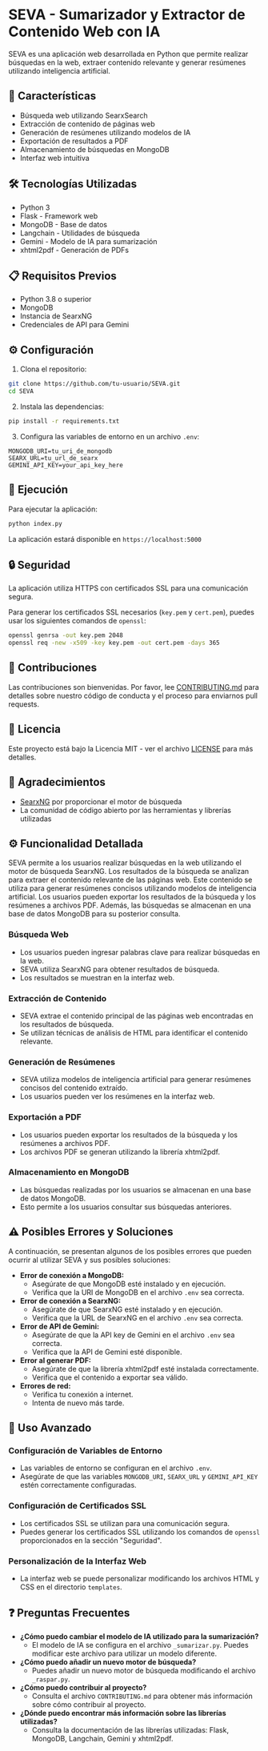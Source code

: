 # SEVA - Sumarizador y Extractor de Contenido Web con IA

SEVA es una aplicación web desarrollada en Python que permite realizar búsquedas en la web, extraer contenido relevante y generar resúmenes utilizando inteligencia artificial.

## 🚀 Características

- Búsqueda web utilizando SearxSearch
- Extracción de contenido de páginas web
- Generación de resúmenes utilizando modelos de IA
- Exportación de resultados a PDF
- Almacenamiento de búsquedas en MongoDB
- Interfaz web intuitiva

## 🛠️ Tecnologías Utilizadas

- Python 3
- Flask - Framework web
- MongoDB - Base de datos
- Langchain - Utilidades de búsqueda
- Gemini - Modelo de IA para sumarización
- xhtml2pdf - Generación de PDFs

## 📋 Requisitos Previos

- Python 3.8 o superior
- MongoDB
- Instancia de SearxNG
- Credenciales de API para Gemini

## ⚙️ Configuración

1. Clona el repositorio:
```bash
git clone https://github.com/tu-usuario/SEVA.git
cd SEVA
```

2. Instala las dependencias:
```bash
pip install -r requirements.txt
```

3. Configura las variables de entorno en un archivo `.env`:
```
MONGODB_URI=tu_uri_de_mongodb
SEARX_URL=tu_url_de_searx
GEMINI_API_KEY=your_api_key_here
```

## 🚀 Ejecución

Para ejecutar la aplicación:

```bash
python index.py
```

La aplicación estará disponible en `https://localhost:5000`

## 🔒 Seguridad

La aplicación utiliza HTTPS con certificados SSL para una comunicación segura.

Para generar los certificados SSL necesarios (`key.pem` y `cert.pem`), puedes usar los siguientes comandos de `openssl`:

```bash
openssl genrsa -out key.pem 2048
openssl req -new -x509 -key key.pem -out cert.pem -days 365
```

## 🤝 Contribuciones

Las contribuciones son bienvenidas. Por favor, lee [CONTRIBUTING.md](CONTRIBUTING.md) para detalles sobre nuestro código de conducta y el proceso para enviarnos pull requests.

## 📄 Licencia

Este proyecto está bajo la Licencia MIT - ver el archivo [LICENSE](LICENSE) para más detalles.

## 🙏 Agradecimientos

- [SearxNG](https://searx.github.io/searxng/) por proporcionar el motor de búsqueda
- La comunidad de código abierto por las herramientas y librerías utilizadas

## ⚙️ Funcionalidad Detallada

SEVA permite a los usuarios realizar búsquedas en la web utilizando el motor de búsqueda SearxNG. Los resultados de la búsqueda se analizan para extraer el contenido relevante de las páginas web. Este contenido se utiliza para generar resúmenes concisos utilizando modelos de inteligencia artificial. Los usuarios pueden exportar los resultados de la búsqueda y los resúmenes a archivos PDF. Además, las búsquedas se almacenan en una base de datos MongoDB para su posterior consulta.

### Búsqueda Web

- Los usuarios pueden ingresar palabras clave para realizar búsquedas en la web.
- SEVA utiliza SearxNG para obtener resultados de búsqueda.
- Los resultados se muestran en la interfaz web.

### Extracción de Contenido

- SEVA extrae el contenido principal de las páginas web encontradas en los resultados de búsqueda.
- Se utilizan técnicas de análisis de HTML para identificar el contenido relevante.

### Generación de Resúmenes

- SEVA utiliza modelos de inteligencia artificial para generar resúmenes concisos del contenido extraído.
- Los usuarios pueden ver los resúmenes en la interfaz web.

### Exportación a PDF

- Los usuarios pueden exportar los resultados de la búsqueda y los resúmenes a archivos PDF.
- Los archivos PDF se generan utilizando la librería xhtml2pdf.

### Almacenamiento en MongoDB

- Las búsquedas realizadas por los usuarios se almacenan en una base de datos MongoDB.
- Esto permite a los usuarios consultar sus búsquedas anteriores.

## ⚠️ Posibles Errores y Soluciones

A continuación, se presentan algunos de los posibles errores que pueden ocurrir al utilizar SEVA y sus posibles soluciones:

- **Error de conexión a MongoDB:**
  - Asegúrate de que MongoDB esté instalado y en ejecución.
  - Verifica que la URI de MongoDB en el archivo `.env` sea correcta.
- **Error de conexión a SearxNG:**
  - Asegúrate de que SearxNG esté instalado y en ejecución.
  - Verifica que la URL de SearxNG en el archivo `.env` sea correcta.
- **Error de API de Gemini:**
  - Asegúrate de que la API key de Gemini en el archivo `.env` sea correcta.
  - Verifica que la API de Gemini esté disponible.
- **Error al generar PDF:**
  - Asegúrate de que la librería xhtml2pdf esté instalada correctamente.
  - Verifica que el contenido a exportar sea válido.
- **Errores de red:**
  - Verifica tu conexión a internet.
  - Intenta de nuevo más tarde.

## 🚀 Uso Avanzado

### Configuración de Variables de Entorno

- Las variables de entorno se configuran en el archivo `.env`.
- Asegúrate de que las variables `MONGODB_URI`, `SEARX_URL` y `GEMINI_API_KEY` estén correctamente configuradas.

### Configuración de Certificados SSL

- Los certificados SSL se utilizan para una comunicación segura.
- Puedes generar los certificados SSL utilizando los comandos de `openssl` proporcionados en la sección "Seguridad".

### Personalización de la Interfaz Web

- La interfaz web se puede personalizar modificando los archivos HTML y CSS en el directorio `templates`.

## ❓ Preguntas Frecuentes

- **¿Cómo puedo cambiar el modelo de IA utilizado para la sumarización?**
  - El modelo de IA se configura en el archivo `_sumarizar.py`. Puedes modificar este archivo para utilizar un modelo diferente.
- **¿Cómo puedo añadir un nuevo motor de búsqueda?**
  - Puedes añadir un nuevo motor de búsqueda modificando el archivo `_raspar.py`.
- **¿Cómo puedo contribuir al proyecto?**
  - Consulta el archivo `CONTRIBUTING.md` para obtener más información sobre cómo contribuir al proyecto.
- **¿Dónde puedo encontrar más información sobre las librerías utilizadas?**
  - Consulta la documentación de las librerías utilizadas: Flask, MongoDB, Langchain, Gemini y xhtml2pdf.
